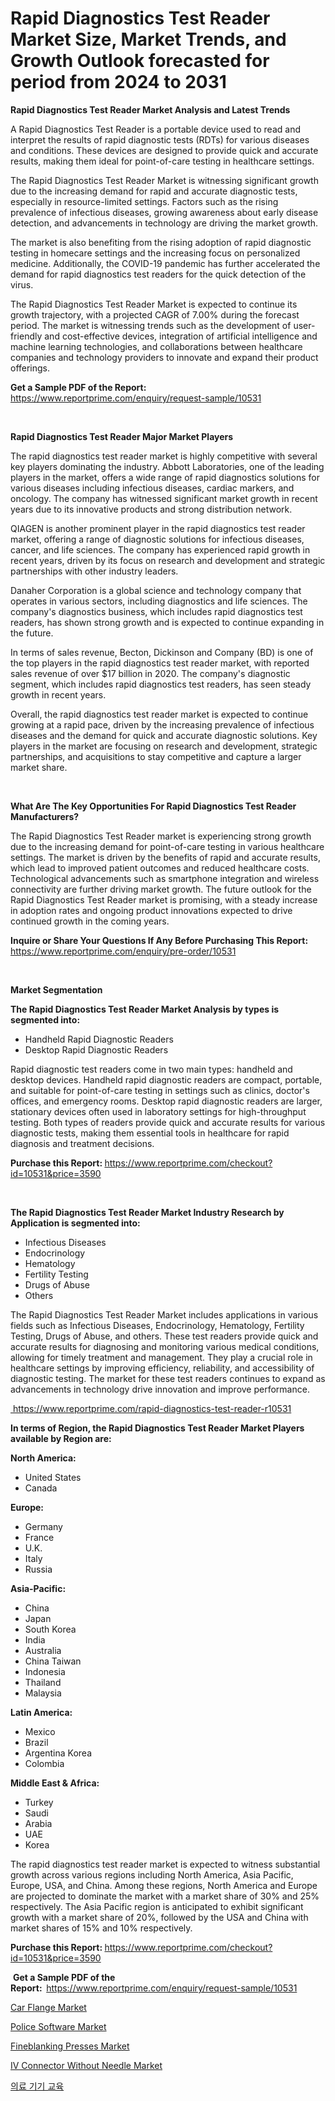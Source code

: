 <p><h1>Rapid Diagnostics Test Reader Market Size, Market Trends, and Growth Outlook forecasted for period from 2024 to 2031</h1></p><p><strong>Rapid Diagnostics Test Reader Market Analysis and Latest Trends</strong></p>
<p><p>A Rapid Diagnostics Test Reader is a portable device used to read and interpret the results of rapid diagnostic tests (RDTs) for various diseases and conditions. These devices are designed to provide quick and accurate results, making them ideal for point-of-care testing in healthcare settings.</p><p>The Rapid Diagnostics Test Reader Market is witnessing significant growth due to the increasing demand for rapid and accurate diagnostic tests, especially in resource-limited settings. Factors such as the rising prevalence of infectious diseases, growing awareness about early disease detection, and advancements in technology are driving the market growth.</p><p>The market is also benefiting from the rising adoption of rapid diagnostic testing in homecare settings and the increasing focus on personalized medicine. Additionally, the COVID-19 pandemic has further accelerated the demand for rapid diagnostics test readers for the quick detection of the virus.</p><p>The Rapid Diagnostics Test Reader Market is expected to continue its growth trajectory, with a projected CAGR of 7.00% during the forecast period. The market is witnessing trends such as the development of user-friendly and cost-effective devices, integration of artificial intelligence and machine learning technologies, and collaborations between healthcare companies and technology providers to innovate and expand their product offerings.</p></p>
<p><strong>Get a Sample PDF of the Report:&nbsp;</strong> <a href="https://www.reportprime.com/enquiry/request-sample/10531">https://www.reportprime.com/enquiry/request-sample/10531</a></p>
<p>&nbsp;</p>
<p><strong>Rapid Diagnostics Test Reader Major Market Players</strong></p>
<p><p>The rapid diagnostics test reader market is highly competitive with several key players dominating the industry. Abbott Laboratories, one of the leading players in the market, offers a wide range of rapid diagnostics solutions for various diseases including infectious diseases, cardiac markers, and oncology. The company has witnessed significant market growth in recent years due to its innovative products and strong distribution network.</p><p>QIAGEN is another prominent player in the rapid diagnostics test reader market, offering a range of diagnostic solutions for infectious diseases, cancer, and life sciences. The company has experienced rapid growth in recent years, driven by its focus on research and development and strategic partnerships with other industry leaders.</p><p>Danaher Corporation is a global science and technology company that operates in various sectors, including diagnostics and life sciences. The company's diagnostics business, which includes rapid diagnostics test readers, has shown strong growth and is expected to continue expanding in the future.</p><p>In terms of sales revenue, Becton, Dickinson and Company (BD) is one of the top players in the rapid diagnostics test reader market, with reported sales revenue of over $17 billion in 2020. The company's diagnostic segment, which includes rapid diagnostics test readers, has seen steady growth in recent years.</p><p>Overall, the rapid diagnostics test reader market is expected to continue growing at a rapid pace, driven by the increasing prevalence of infectious diseases and the demand for quick and accurate diagnostic solutions. Key players in the market are focusing on research and development, strategic partnerships, and acquisitions to stay competitive and capture a larger market share.</p></p>
<p>&nbsp;</p>
<p><strong>What Are The Key Opportunities For Rapid Diagnostics Test Reader Manufacturers?</strong></p>
<p><p>The Rapid Diagnostics Test Reader market is experiencing strong growth due to the increasing demand for point-of-care testing in various healthcare settings. The market is driven by the benefits of rapid and accurate results, which lead to improved patient outcomes and reduced healthcare costs. Technological advancements such as smartphone integration and wireless connectivity are further driving market growth. The future outlook for the Rapid Diagnostics Test Reader market is promising, with a steady increase in adoption rates and ongoing product innovations expected to drive continued growth in the coming years.</p></p>
<p><strong>Inquire or Share Your Questions If Any Before Purchasing This Report:</strong> <a href="https://www.reportprime.com/enquiry/pre-order/10531">https://www.reportprime.com/enquiry/pre-order/10531</a></p>
<p>&nbsp;</p>
<p><strong>Market Segmentation</strong></p>
<p><strong>The Rapid Diagnostics Test Reader Market Analysis by types is segmented into:</strong></p>
<p><ul><li>Handheld Rapid Diagnostic Readers</li><li>Desktop Rapid Diagnostic Readers</li></ul></p>
<p><p>Rapid diagnostic test readers come in two main types: handheld and desktop devices. Handheld rapid diagnostic readers are compact, portable, and suitable for point-of-care testing in settings such as clinics, doctor's offices, and emergency rooms. Desktop rapid diagnostic readers are larger, stationary devices often used in laboratory settings for high-throughput testing. Both types of readers provide quick and accurate results for various diagnostic tests, making them essential tools in healthcare for rapid diagnosis and treatment decisions.</p></p>
<p><strong>Purchase this Report:&nbsp;</strong><a href="https://www.reportprime.com/checkout?id=10531&price=3590">https://www.reportprime.com/checkout?id=10531&price=3590</a></p>
<p>&nbsp;</p>
<p><strong>The Rapid Diagnostics Test Reader Market Industry Research by Application is segmented into:</strong></p>
<p><ul><li>Infectious Diseases</li><li>Endocrinology</li><li>Hematology</li><li>Fertility Testing</li><li>Drugs of Abuse</li><li>Others</li></ul></p>
<p><p>The Rapid Diagnostics Test Reader Market includes applications in various fields such as Infectious Diseases, Endocrinology, Hematology, Fertility Testing, Drugs of Abuse, and others. These test readers provide quick and accurate results for diagnosing and monitoring various medical conditions, allowing for timely treatment and management. They play a crucial role in healthcare settings by improving efficiency, reliability, and accessibility of diagnostic testing. The market for these test readers continues to expand as advancements in technology drive innovation and improve performance.</p></p>
<p><a href="https://www.reportprime.com/rapid-diagnostics-test-reader-r10531">&nbsp;https://www.reportprime.com/rapid-diagnostics-test-reader-r10531</a></p>
<p><strong>In terms of Region, the Rapid Diagnostics Test Reader Market Players available by Region are:</strong></p>
<p>
    <p> <strong> North America: </strong>
        <ul>
            <li>United States</li>
            <li>Canada</li>
        </ul>
        </p> 
    <p> <strong> Europe: </strong>
        <ul>
            <li>Germany</li>
            <li>France</li>
            <li>U.K.</li>
            <li>Italy</li>
            <li>Russia</li>
        </ul>
        </p> 
    <p> <strong> Asia-Pacific: </strong>
        <ul>
            <li>China</li>
            <li>Japan</li>
            <li>South Korea</li>
            <li>India</li>
            <li>Australia</li>
            <li>China Taiwan</li>
            <li>Indonesia</li>
            <li>Thailand</li>
            <li>Malaysia</li>
        </ul>
        </p> 
    <p> <strong> Latin America: </strong>
        <ul>
            <li>Mexico</li>
            <li>Brazil</li>
            <li>Argentina Korea</li>
            <li>Colombia</li>
        </ul>
        </p> 
    <p> <strong> Middle East & Africa: </strong>
        <ul>
            <li>Turkey</li>
            <li>Saudi</li>
            <li>Arabia</li>
            <li>UAE</li>
            <li>Korea</li>
        </ul>
    </p>
    </p>
<p><p>The rapid diagnostics test reader market is expected to witness substantial growth across various regions including North America, Asia Pacific, Europe, USA, and China. Among these regions, North America and Europe are projected to dominate the market with a market share of 30% and 25% respectively. The Asia Pacific region is anticipated to exhibit significant growth with a market share of 20%, followed by the USA and China with market shares of 15% and 10% respectively.</p></p>
<p><strong>Purchase this Report: </strong><a href="https://www.reportprime.com/checkout?id=10531&price=3590">https://www.reportprime.com/checkout?id=10531&price=3590</a></p>
<p>&nbsp;<strong>Get a Sample PDF of the Report:&nbsp;&nbsp;</strong><a href="https://www.reportprime.com/enquiry/request-sample/10531">https://www.reportprime.com/enquiry/request-sample/10531</a></p>
<p><strong></strong></p>
<p><p><a href="https://medium.com/@brayannolanii/comprehensive-analysis-of-the-global-car-flange-market-growth-trends-market-forecasts-2024-dcb4e6ea7f6f">Car Flange Market</a></p><p><a href="https://issuu.com/reportprime-2/docs/police-software-market-size-2030.pptx">Police Software Market</a></p><p><a href="https://medium.com/@alicemcglynn2022/fineblanking-presses-market-forecast-global-market-trends-and-analysis-from-2024-to-2031-covered-ed1eafba939d">Fineblanking Presses Market</a></p><p><a href="https://github.com/Krdamani25/Market-Research-Report-List-1/blob/main/iv-connector-without-needle-market.md">IV Connector Without Needle Market</a></p><p><a href="https://medium.com/@loycekreiger/%EC%9D%98%EB%A3%8C%EA%B8%B0%EA%B8%B0-%EA%B5%90%EC%9C%A1-%EC%8B%9C%EC%9E%A5-%EA%B7%9C%EB%AA%A8%EB%8A%94-%EC%97%B0%ED%8F%89%EA%B7%A0-%EC%84%B1%EC%9E%A5%EB%A5%A0%EC%9D%B4-13-9-%EB%A1%9C-%EC%A6%9D%EA%B0%80%ED%95%98%EA%B3%A0-%EC%9E%88%EC%9C%BC%EB%A9%B0-%EC%9D%B4-%EB%B3%B4%EA%B3%A0%EC%84%9C%EB%8A%94-%EC%8B%9C%EC%9E%A5-%EC%84%B8%EB%B6%84%ED%99%94-%EC%84%B1%EC%9E%A5-%EB%B0%8F-2024%EB%85%84%EB%B6%80%ED%84%B0-2031%EB%85%84%EA%B9%8C%EC%A7%80%EC%9D%98-%EC%98%88%EC%B8%A1-%EB%B6%84%EC%84%9D%EC%9D%84-%EB%8B%A4%EB%A3%A8%EA%B3%A0-%EC%9E%88%EC%8A%B5%EB%8B%88%EB%8B%A4-9f35ddcbd7ad">의료 기기 교육</a></p></p>
